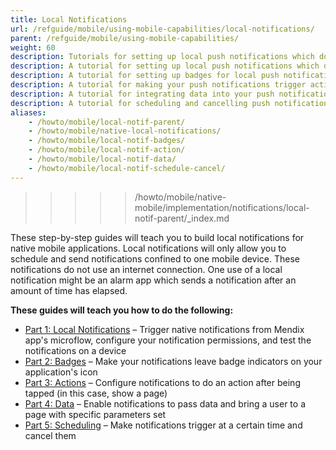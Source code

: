 ```yaml
---
title: Local Notifications
url: /refguide/mobile/using-mobile-capabilities/local-notifications/
parent: /refguide/mobile/using-mobile-capabilities/
weight: 60
description: Tutorials for setting up local push notifications which do not use an internet connection.
description: A tutorial for setting up local push notifications which do not use an internet connection.
description: A tutorial for setting up badges for local push notifications.
description: A tutorial for making your push notifications trigger actions when tapped.
description: A tutorial for integrating data into your push notifications.
description: A tutorial for scheduling and cancelling push notifications.
aliases:
    - /howto/mobile/local-notif-parent/
    - /howto/mobile/native-local-notifications/
    - /howto/mobile/local-notif-badges/
    - /howto/mobile/local-notif-action/
    - /howto/mobile/local-notif-data/
    - /howto/mobile/local-notif-schedule-cancel/
---
```


>>>>> /howto/mobile/native-mobile/implementation/notifications/local-notif-parent/_index.md

These step-by-step guides will teach you to build local notifications for native mobile applications. Local notifications will only allow you to schedule and send notifications confined to one mobile device. These notifications do not use an internet connection. One use of a local notification might be an alarm app which sends a notification after an amount of time has elapsed.

**These guides will teach you how to do the following:**

* [Part 1: Local Notifications](/refguide/mobile/using-mobile-capabilities/local-notifications/native-local-notifications/) – Trigger native notifications from Mendix app's microflow, configure your notification permissions, and test the notifications on a device
* [Part 2: Badges](/refguide/mobile/using-mobile-capabilities/local-notif-badges/) – Make your notifications leave badge indicators on your application's icon
* [Part 3: Actions](/refguide/mobile/using-mobile-capabilities/local-notif-action/) – Configure notifications to do an action after being tapped (in this case, show a page)
* [Part 4: Data](/refguide/mobile/using-mobile-capabilities/local-notif-data/) – Enable notifications to pass data and bring a user to a page with specific parameters set
* [Part 5: Scheduling](/refguide/mobile/using-mobile-capabilities/local-notif-schedule-cancel/) – Make notifications trigger at a certain time and cancel them